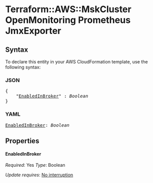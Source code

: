 # Terraform::AWS::MskCluster OpenMonitoring Prometheus JmxExporter

## Syntax

To declare this entity in your AWS CloudFormation template, use the following syntax:

### JSON

<pre>
{
    "<a href="#enabledinbroker" title="EnabledInBroker">EnabledInBroker</a>" : <i>Boolean</i>
}
</pre>

### YAML

<pre>
<a href="#enabledinbroker" title="EnabledInBroker">EnabledInBroker</a>: <i>Boolean</i>
</pre>

## Properties

#### EnabledInBroker

_Required_: Yes
_Type_: Boolean

_Update requires_: [No interruption](https://docs.aws.amazon.com/AWSCloudFormation/latest/UserGuide/using-cfn-updating-stacks-update-behaviors.html#update-no-interrupt)

